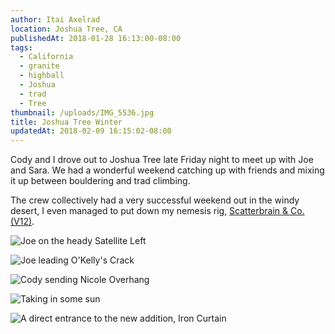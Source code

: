 ```yaml
---
author: Itai Axelrad
location: Joshua Tree, CA
publishedAt: 2018-01-28 16:13:00-08:00
tags:
  - California
  - granite
  - highball
  - Joshua
  - trad
  - Tree
thumbnail: /uploads/IMG_5536.jpg
title: Joshua Tree Winter
updatedAt: 2018-02-09 16:15:02-08:00
---
```


Cody and I drove out to Joshua Tree late Friday night to meet up with Joe and Sara. We had a wonderful weekend catching up with friends and mixing it up between bouldering and trad climbing.

The crew collectively had a very successful weekend out in the windy desert, I even managed to put down my nemesis rig, [Scatterbrain & Co. (V12)](https://www.youtube.com/watch?v=53HaeHYwFNo).

![Joe on the heady Satellite Left](/uploads/IMG_5536.jpg)

![Joe leading O'Kelly's Crack](/uploads/IMG_5500.jpg)

![Cody sending Nicole Overhang](/uploads/IMG_5509.jpg)

![Taking in some sun](/uploads/IMG_5516.jpg)

![A direct entrance to the new addition, Iron Curtain](/uploads/IMG_5540.jpg)
